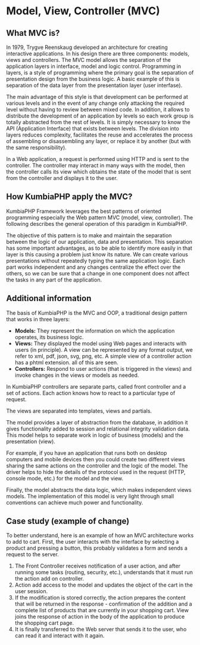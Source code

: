 # Model, View, Controller (MVC)

## What MVC is?

In 1979, Trygve Reenskaug developed an architecture for creating interactive applications. In his design there are three components: models, views and controllers. The MVC model allows the separation of the application layers in interface, model and logic control. Programming in layers, is a style of programming where the primary goal is the separation of presentation design from the business logic. A basic example of this is separation of the data layer from the presentation layer (user interfase).

The main advantage of this style is that development can be performed at various levels and in the event of any change only attacking the required level without having to review between mixed code. In addition, it allows to distribute the development of an application by levels so each work group is totally abstracted from the rest of levels. It is simply necessary to know the API (Application Interface) that exists between levels. The division into layers reduces complexity, facilitates the reuse and accelerates the process of assembling or disassembling any layer, or replace it by another (but with the same responsibility).

In a Web application, a request is performed using HTTP and is sent to the controller. The controller may interact in many ways with the model, then the controller calls its view which obtains the state of the model that is sent from the controller and displays it to the user.

## How KumbiaPHP apply the MVC?

KumbiaPHP Framework leverages the best patterns of oriented programming especially the Web pattern MVC (model, view, controller). The following describes the general operation of this paradigm in KumbiaPHP.

The objective of this pattern is to make and maintain the separation between the logic of our application, data and presentation. This separation has some important advantages, as to be able to identify more easily in that layer is this causing a problem just know its nature. We can create various presentations without repeatedly typing the same application logic. Each part works independent and any changes centralize the effect over the others, so we can be sure that a change in one component does not affect the tasks in any part of the application.

## Additional information

The basis of KumbiaPHP is the MVC and OOP, a traditional design pattern that works in three layers:

- **Models:** They represent the information on which the application operates, its business logic.
- **Views:** They displayed the model using Web pages and interacts with users (in principle). A view can be represented by any format output, we refer to xml, pdf, json, svg, png, etc. A simple view of a controller action has a phtml extension. all of this are seen.
- **Controllers:** Respond to user actions (that is triggered in the views) and invoke changes in the views or models as needed.

In KumbiaPHP controllers are separate parts, called front controller and a set of actions. Each action knows how to react to a particular type of request.

The views are separated into templates, views and partials.

The model provides a layer of abstraction from the database, in addition it gives functionality added to session and relational integrity validation data. This model helps to separate work in logic of business (models) and the presentation (view).

For example, if you have an application that runs both on desktop computers and mobile devices then you could create two different views sharing the same actions on the controller and the logic of the model. The driver helps to hide the details of the protocol used in the request (HTTP, console mode, etc.) for the model and the view.

Finally, the model abstracts the data logic, which makes independent views models. The implementation of this model is very light through small conventions can achieve much power and functionality.

## Case study (example of change)

To better understand, here is an example of how an MVC architecture works to add to cart. First, the user interacts with the interface by selecting a product and pressing a button, this probably validates a form and sends a request to the server.

  1. The Front Controller receives notification of a user action, and after running some tasks (routing, security, etc.), understands that it must run the action add on controller.
  2. Action add access to the model and updates the object of the cart in the user session.
  3. If the modification is stored correctly, the action prepares the content that will be returned in the response - confirmation of the addition and a complete list of products that are currently in your shopping cart. View joins the response of action in the body of the application to produce the shopping cart page.
  4. It is finally transferred to the Web server that sends it to the user, who can read it and interact with it again.